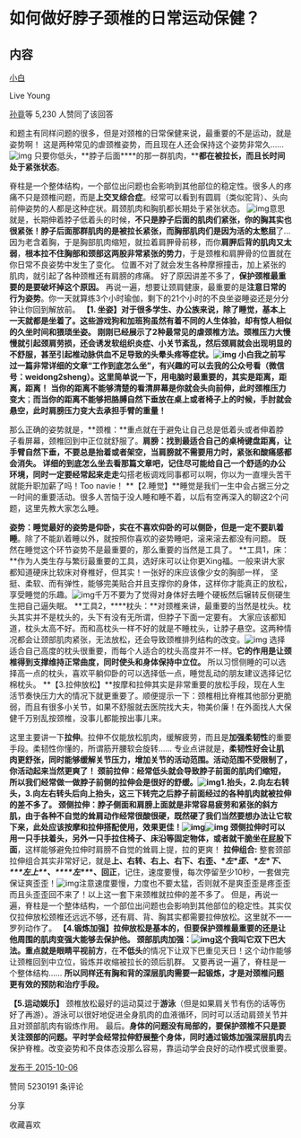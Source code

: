 # 如何做好脖子颈椎的日常运动保健？



## 内容

[小白](https://www.zhihu.com/people/xiao-ai-83-65)

Live Young

[孙竟](https://www.zhihu.com/people/keakon)等 5,230 人赞同了该回答

和题主有同样问题的很多，但是对颈椎的日常保健来说，最重要的不是运动，就是姿势啊！
这是两种常见的虐颈椎姿势，而且现在人还会保持这个姿势非常久……![img](https://pic2.zhimg.com/80/2aba1b9b7942d395e37d31a7eff5764d_1440w.jpg?source=1940ef5c)
只要你低头，**脖子后面****的那一群肌肉，****都在被拉长，而且长时间处于紧张状态**。

脊柱是一个整体结构，一个部位出问题也会影响到其他部位的稳定性。很多人的疼痛不只是颈椎问题，而是**上交叉综合症**。经常可以看到有圆肩（类似驼背）、头向前伸姿势的人都是这种症状。肩颈肌肉和胸肌都长期处于紧张状态。
![img](https://pic2.zhimg.com/80/070e7444f342332f0084e31a73187f4a_1440w.jpg?source=1940ef5c)意思就是，长期伸着脖子低着头的时候，**不只是脖子后面的****肌肉们****紧张，你的胸其实也很紧张！**脖子后面那群肌肉的是被拉长紧张，而胸部肌肉们是因为活的**太憋屈**了…
因为老含着胸，于是胸部肌肉缩短，就拉着肩胛骨前移，而你**肩胛后背的肌肉又太弱**，**根本拉不住胸部和颈部这两股非常紧张的势力**，于是颈椎和肩胛骨的位置就在你日常不良姿势中发生了变化。
位置不对了就会发生各种摩擦撞击，加上紧张的肌肉，就引起了各种颈椎还有肩膀的疼痛。
好了原因讲差不多了，**保护颈椎最重要的是要破坏掉这个原因。**
再说一遍，想要让颈肩健康，最重要的是**注意日常的行为姿势**。你一天就算练3个小时瑜伽，剩下的21个小时的不良坐姿睡姿还是分分钟让你回到解放前。
**【1. 坐姿】**对于很多学生、办公族来说，除了睡觉，基本上一天就都是坐着了。这些游戏狗和加班狗虽然有着不同的人生体验，却有惊人相似的久坐时间和猥琐坐姿。
刚刚已经展示了2种最常见的虐颈椎方法。颈椎压力大慢慢就引起颈肩劳损，还会诱发软组织炎症、小关节紊乱，然后颈肩就会出现明显的不舒服，甚至引起椎动脉供血不足导致的头晕头疼等症状。![img](https://pic3.zhimg.com/80/7f346a65ddbe34adaf2e4b33925e1bc8_1440w.jpg?source=1940ef5c)
小白我之前写过一篇非常详细的文章“工作到底怎么坐”，有兴趣的可以去我的公众号看（微信号：weidong2sheng）。这里简单说一下，用电脑时最重要的，其实是**距离，距离，距离！**
**当你的距离不能够清楚的看清屏幕是你就会头向前伸，此时颈椎压力变大**；**而当你的距离不能够把胳膊自然下垂放在桌上或者椅子上的时候，手肘就会悬空，此时肩膀压力变大去承担手臂的重量！**

那么正确的姿势就是，**颈椎：**重点就在于避免让自己总是低着头或者伸着脖子看屏幕，颈椎回到中正位就舒服了。**肩膀：**找到最适合自己的桌椅键盘距离，让手臂自然下垂，不要总是抬着或者架空，当肩膀就不需要用力时，紧张和酸痛感都会消失。
详细的到底怎么坐去看那篇文章吧，记住尽可能给自己一个舒适的办公环境，同时**一定要经常起来走走**勾搭老板调戏同事都可以啊，你以为一直埋头苦干就能升职加薪了吗！Too navie！
**【2.睡觉】**睡觉是我们一生中会占据三分之一时间的重要活动。很多人苦恼于没人睡和睡不着，以后有空再深入的聊这2个问题，这里先教大家怎么睡。

**姿势：**睡觉最好的姿势是仰卧，实在不喜欢仰卧的可以侧卧，但是**一定不要趴着睡**。除了不能趴着睡以外，就按照你喜欢的姿势睡吧，滚来滚去都没有问题。
既然在睡觉这个环节姿势不是最重要的，那么重要的当然是工具了。
**工具1，床：**作为人类生存与繁衍最重要的工具，选好床可以让你更Xing福。一般来讲大家都知道硬床比软床对脊椎好，但其实！一张好的床应该像少女的胸部一样， 坚挺、柔软、而有弹性，能够完美贴合并且支撑你的身体，这样你才能真正的放松，享受睡觉的乐趣。![img](https://pic3.zhimg.com/80/7c9d31e0fce424d1202b4cfe5678cf62_1440w.jpg?source=1940ef5c)千万不要为了觉得对身体好去睡个硬板然后辗转反侧硬生生把自己逼失眠。
**工具2，****枕头：**对颈椎来讲，最重要的当然是枕头。枕头其实并不是枕头的，头下有没有无所谓，但脖子下面一定要有。
大家应该都知道，枕头太高不好。而和高枕头一样不好的就是不睡枕头，让脖子悬空。这两种情况都会让颈部肌肉紧张，无法放松，还会导致颈椎排列结构的改变。![img](https://pic4.zhimg.com/80/c349e4561d3c669608c752a7f5593caa_1440w.jpg?source=1940ef5c)
选择适合自己高度的枕头很重要，而每个人适合的枕头高度并不一样。**它的作用是让颈椎得到支撑维持正常曲度，同时使头和身体保持中立位。**
所以习惯侧睡的可以选择高一点的枕头，喜欢平躺仰卧的可以选择低一点，睡觉乱动的朋友建议选择记忆棉枕头。
**【3.拉伸放松】**按摩和拉伸其实是非常重要的放松手段，现在人生活节奏快压力大的情况下就更重要了。顺便提示一下：颈椎相比脊椎其他部分更脆弱，而且有很多小关节，如果不舒服就去医院找大夫，物美价廉！在外面找人大保健千万别乱按颈椎，没事儿都能按出事儿来。

这里主要讲一下**拉伸**。拉伸不仅能放松肌肉，缓解疲劳，而且是**加强柔韧性**的重要手段。柔韧性你懂的，所谓筋开腰软会旋转…… 专业点讲就是，**柔韧性好会让肌肉更舒张，同时能够缓解关节压力，增加关节的活动范围。**活动范围不受限制了，你活动起来当然更爽了！
**颈前拉伸：**经常低头就会导致脖子前面的肌肉们缩短，所以我们经常做一做脖子前侧的拉伸会是很好的舒缓。![img](https://pic3.zhimg.com/80/ebbf070d92184be67f19a0760db3915b_1440w.jpg?source=1940ef5c)**1.抬头，2.向左右转头，3.向左右转头后向上抬头**，这三下转完之后脖子前面经过的各种肌肉就被拉伸的差不多了。
**颈侧拉伸：**脖子侧面和肩膀上面就是非常容易疲劳和紧张的**斜方肌**，由于各种不自觉的耸肩动作经常很酸很硬，既然硬了我们当然要想办法让它软下来，此处应该**按摩和拉伸搭配使用**，效果更佳！![img](https://pic4.zhimg.com/80/da1f042485be9fbb23d08e2fef30c89b_1440w.jpg?source=1940ef5c)![img](https://pic1.zhimg.com/80/c190b9c26c890c6bf0d9949f85719f52_1440w.jpg?source=1940ef5c)
颈侧拉伸时可以用**一只手扶着头，另外一只手拉住椅子、床沿等固定物体，或者就干脆坐在屁股下面**，这样能够避免拉伸时肩膀不自觉的耸肩上提，拉的更爽！
**拉伸组合:** 整套颈部拉伸组合其实非常好记，就是**上、右转、右上、右下、右歪、\**左\**歪、\**左\**下、\**\*\*左上\*\*、\**\**\*\*左\*\**\*、回正**，记住，速度要慢，每次停留至少10秒，一套做完保证爽歪歪！![img](https://pic4.zhimg.com/80/94b6c0927764343edbc9c82c83bb3410_1440w.jpg?source=1940ef5c)注意速度要慢，力度也不要太猛，否则就不是爽歪歪是疼歪歪而且头歪歪回不来了！以上这一套下来颈椎就拉伸的差不多了。
但是，再说一遍，脊柱是一个整体结构，一个部位出问题也会影响到其他部位的稳定性。其实仅仅拉伸放松颈椎还远远不够，还有肩、背、胸其实都需要拉伸放松。这里就不一一罗列动作了。
**【4.锻炼加强】**拉伸放松是基本的，但要保护颈椎最重要的还是让他周围的肌肉变强大能够去保护他。
**颈部肌肉加强：**![img](https://pic3.zhimg.com/80/890240853633f0bef70b7a217b62f43f_1440w.jpg?source=1940ef5c)这个我叫它双下巴大法。重点就是**眼睛平视前方**，在**不低头**的情况下让双下巴重见天日！这个动作能够让颈椎回到中立位，锻炼并收缩被拉长的颈后肌群。
又要再说一遍了，脊柱是一个整体结构…… **所以同样还有胸和背的深层肌肉需要一起锻炼，才是对颈椎问题更有效的预防和治疗手段。**

**【5.运动娱乐】**
颈椎放松最好的运动莫过于**游泳**（但是如果肩关节有伤的话等伤好了再游）。游泳可以很好地促进全身肌肉的血液循环，同时可以活动肩颈关节并且对颈部肌肉有锻炼作用。
最后。**身体的问题没有局部的，要保护颈椎不只是要关注颈部的问题。**平时学会经常拉伸舒展整个身体，同时通过**锻炼加强深层肌肉**去保护脊椎。改变姿势和不良体态没那么容易，靠运动学会良好的动作模式很重要。

[发布于 2015-10-06](https://www.zhihu.com/question/25121874/answer/66491964)

赞同 5230191 条评论

分享

收藏喜欢
